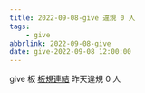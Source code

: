 ```yaml
---
title: 2022-09-08-give 違規 0 人
tags:
    - give
abbrlink: 2022-09-08-give
date: give-2022-09-08 12:00:00
---
```

give 板 [板規連結](https://www.ptt.cc/bbs/give/M.1612495900.A.C32.html)
昨天違規 0 人
